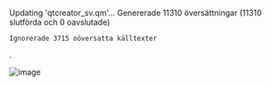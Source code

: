 
Updating 'qtcreator_sv.qm'...
    Genererade 11310 översättningar (11310 slutförda och 0 oavslutade)
    
    Ignorerade 3715 oöversatta källtexter

.


![image](https://github.com/user-attachments/assets/ab17f0c3-9472-4bad-a0d6-0bc832410b8d)
